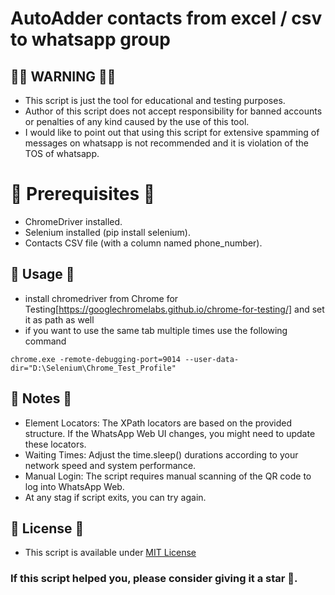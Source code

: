 # AutoAdder contacts from excel / csv to whatsapp group

## 🛑🛑 WARNING 🛑🛑

- This script is just the tool for educational and testing purposes.
- Author of this script does not accept responsibility for banned accounts or penalties of any kind caused by the use of this tool.
- I would like to point out that using this script for extensive spamming of messages on whatsapp is not recommended and it is violation of the TOS of whatsapp.

# 📝 Prerequisites 📝

- ChromeDriver installed.
- Selenium installed (pip install selenium).
- Contacts CSV file (with a column named phone_number).

## 📝 Usage 📝

- install chromedriver from Chrome for Testing[https://googlechromelabs.github.io/chrome-for-testing/] and set it as path as well
- if you want to use the same tab multiple times use the following command
```
chrome.exe -remote-debugging-port=9014 --user-data-dir="D:\Selenium\Chrome_Test_Profile"
```

## 📝 Notes 📝

- Element Locators: The XPath locators are based on the provided structure. If the WhatsApp Web UI changes, you might need to update these locators.
- Waiting Times: Adjust the time.sleep() durations according to your network speed and system performance.
- Manual Login: The script requires manual scanning of the QR code to log into WhatsApp Web.
- At any stag if script exits, you can try again.


## 📝 License 📝

- This script is available under [MIT License](/LICENSE.md)


### If this script helped you, please consider giving it a star 🌟.

